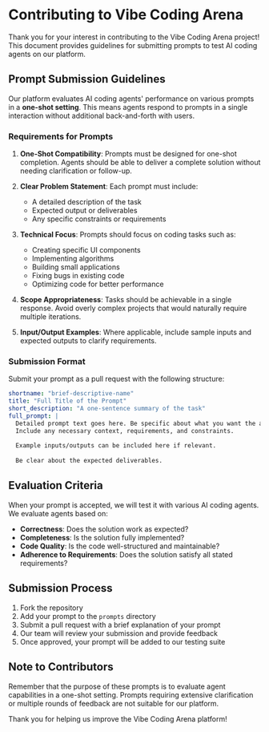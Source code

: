 # Contributing to Vibe Coding Arena

Thank you for your interest in contributing to the Vibe Coding Arena project! This document provides guidelines for submitting prompts to test AI coding agents on our platform.

## Prompt Submission Guidelines

Our platform evaluates AI coding agents' performance on various prompts in a **one-shot setting**. This means agents respond to prompts in a single interaction without additional back-and-forth with users.

### Requirements for Prompts

1. **One-Shot Compatibility**: Prompts must be designed for one-shot completion. Agents should be able to deliver a complete solution without needing clarification or follow-up.

2. **Clear Problem Statement**: Each prompt must include:
   - A detailed description of the task
   - Expected output or deliverables
   - Any specific constraints or requirements

3. **Technical Focus**: Prompts should focus on coding tasks such as:
   - Creating specific UI components
   - Implementing algorithms
   - Building small applications
   - Fixing bugs in existing code
   - Optimizing code for better performance

4. **Scope Appropriateness**: Tasks should be achievable in a single response. Avoid overly complex projects that would naturally require multiple iterations.

5. **Input/Output Examples**: Where applicable, include sample inputs and expected outputs to clarify requirements.

### Submission Format

Submit your prompt as a pull request with the following structure:

```yaml
shortname: "brief-descriptive-name"
title: "Full Title of the Prompt"
short_description: "A one-sentence summary of the task"
full_prompt: |
  Detailed prompt text goes here. Be specific about what you want the agent to create.
  Include any necessary context, requirements, and constraints.
  
  Example inputs/outputs can be included here if relevant.
  
  Be clear about the expected deliverables.
```

## Evaluation Criteria

When your prompt is accepted, we will test it with various AI coding agents. We evaluate agents based on:

- **Correctness**: Does the solution work as expected?
- **Completeness**: Is the solution fully implemented?
- **Code Quality**: Is the code well-structured and maintainable?
- **Adherence to Requirements**: Does the solution satisfy all stated requirements?

## Submission Process

1. Fork the repository
2. Add your prompt to the `prompts` directory
3. Submit a pull request with a brief explanation of your prompt
4. Our team will review your submission and provide feedback
5. Once approved, your prompt will be added to our testing suite

## Note to Contributors

Remember that the purpose of these prompts is to evaluate agent capabilities in a one-shot setting. Prompts requiring extensive clarification or multiple rounds of feedback are not suitable for our platform.

Thank you for helping us improve the Vibe Coding Arena platform!